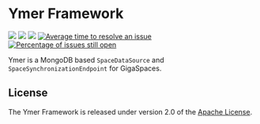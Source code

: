 # Ymer Framework
[![][travis img]][travis]
[![][maven img]][maven]
[![][license img]][license]
[![Average time to resolve an issue](http://isitmaintained.com/badge/resolution/AvanzaBank/ymer.svg)](http://isitmaintained.com/project/AvanzaBank/Ymer "Average time to resolve an issue")
[![Percentage of issues still open](http://isitmaintained.com/badge/open/AvanzaBank/ymer.svg)](http://isitmaintained.com/project/AvanzaBank/Ymer "Percentage of issues still open")


Ymer is a MongoDB based `SpaceDataSource` and `SpaceSynchronizationEndpoint` for GigaSpaces.

## License
The Ymer Framework is released under version 2.0 of the [Apache License](http://www.apache.org/licenses/LICENSE-2.0).

[travis]:https://travis-ci.org/AvanzaBank/ymer
[travis img]:https://api.travis-ci.org/AvanzaBank/ymer.svg

[release]:https://github.com/avanzabank/ymer/releases
[release img]:https://img.shields.io/github/release/avanzabank/ymer.svg

[license]:LICENSE
[license img]:https://img.shields.io/badge/License-Apache%202-blue.svg

[maven]:http://search.maven.org/#search|gav|1|g:"com.avanza.ymer"
[maven img]:https://maven-badges.herokuapp.com/maven-central/com.avanza.ymer/ymer/badge.svg
